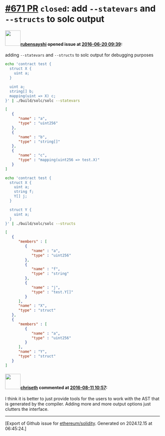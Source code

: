 # [\#671 PR](https://github.com/ethereum/solidity/pull/671) `closed`: add `--statevars` and `--structs` to solc output

#### <img src="https://avatars.githubusercontent.com/u/649160?v=4" width="50">[rubensayshi](https://github.com/rubensayshi) opened issue at [2016-06-20 09:39](https://github.com/ethereum/solidity/pull/671):

adding `--statevars` and `--structs` to solc output for debugging purposes

``` bash
echo 'contract test {
  struct X {
    uint a;
  }

  uint a;
  string[] b;
  mapping(uint => X) c;
}' | ./build/solc/solc --statevars
```

``` json
[
   {
      "name" : "a",
      "type" : "uint256"
   },
   {
      "name" : "b",
      "type" : "string[]"
   },
   {
      "name" : "c",
      "type" : "mapping(uint256 => test.X)"
   }
]
```

``` bash
echo 'contract test {
  struct X {
    uint a;
    string f;
    Y[] j;
  }

  struct Y {
    uint a;
  }
}' | ./build/solc/solc --structs
```

``` json
[
   {
      "members" : [
         {
            "name" : "a",
            "type" : "uint256"
         },
         {
            "name" : "f",
            "type" : "string"
         },
         {
            "name" : "j",
            "type" : "test.Y[]"
         }
      ],
      "name" : "X",
      "type" : "struct"
   },
   {
      "members" : [
         {
            "name" : "a",
            "type" : "uint256"
         }
      ],
      "name" : "Y",
      "type" : "struct"
   }
]
```


#### <img src="https://avatars.githubusercontent.com/u/9073706?v=4" width="50">[chriseth](https://github.com/chriseth) commented at [2016-08-11 10:57](https://github.com/ethereum/solidity/pull/671#issuecomment-239130050):

I think it is better to just provide tools for the users to work with the AST that is generated by the compiler. Adding more and more output options just clutters the interface.


-------------------------------------------------------------------------------



[Export of Github issue for [ethereum/solidity](https://github.com/ethereum/solidity). Generated on 2024.12.15 at 06:45:24.]
